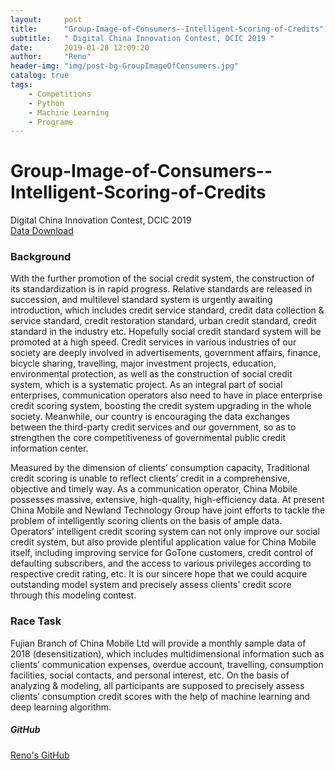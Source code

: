 ```yaml
---
layout:     post
title:      "Group-Image-of-Consumers--Intelligent-Scoring-of-Credits"
subtitle:   " Digital China Innovation Contest, DCIC 2019 "
date:       2019-01-28 12:09:20
author:     "Reno"
header-img: "img/post-bg-GroupImageOfConsumers.jpg"
catalog: true
tags:
    - Competitions
    - Python
    - Machine Learning
    - Programe
---
```


# Group-Image-of-Consumers--Intelligent-Scoring-of-Credits

Digital China Innovation Contest, DCIC 2019  
[Data Download](https://www.datafountain.cn/competitions/337/details/data-evaluation)

### Background

With the further promotion of the social credit system, the construction of its standardization is in rapid progress. Relative standards are released in succession, and multilevel standard system is urgently awaiting introduction, which includes credit service standard, credit data collection & service standard, credit restoration standard, urban credit standard, credit standard in the industry etc. Hopefully social credit standard system will be promoted at a high speed. Credit services in various industries of our society are deeply involved in advertisements, government affairs, finance, bicycle sharing, travelling, major investment projects, education, environmental protection, as well as the construction of social credit system, which is a systematic project. As an integral part of social enterprises, communication operators also need to have in place enterprise credit scoring system, boosting the credit system upgrading in the whole society. Meanwhile, our country is encouraging the data exchanges between the third-party credit services and our government, so as to strengthen the core competitiveness of governmental public credit information center.  

Measured by the dimension of clients’ consumption capacity, Traditional credit scoring is unable to reflect clients’ credit in a comprehensive, objective and timely way. As a communication operator, China Mobile possesses massive, extensive, high-quality, high-efficiency data. At present China Mobile and Newland Technology Group have joint efforts to tackle the problem of intelligently scoring clients on the basis of ample data. Operators’ intelligent credit scoring system can not only improve our social credit system, but also provide plentiful application value for China Mobile itself, including improving service for GoTone customers, credit control of defaulting subscribers, and the access to various privileges according to respective credit rating, etc. It is our sincere hope that we could acquire outstanding model system and precisely assess clients’ credit score through this modeling contest. 

### Race Task

Fujian Branch of China Mobile Ltd will provide a monthly sample data of 2018 (desensitization), which includes multidimensional information such as clients’ communication expenses, overdue account, travelling, consumption facilities, social contacts, and personal interest, etc. On the basis of analyzing & modeling, all participants are supposed to precisely assess clients’ consumption credit scores with the help of machine learning and deep learning algorithm.



##### GitHub

[Reno's GitHub](https://github.com/LSKLee1/Group-Image-of-Consumers--Intelligent-Scoring-of-Credits)



